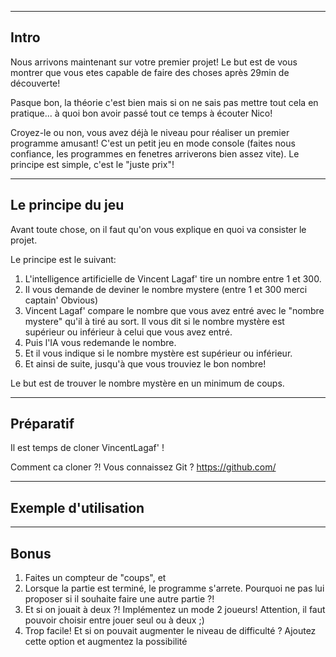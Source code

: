 ------------------
Intro
------------------

Nous arrivons maintenant sur votre premier projet! Le but est de vous montrer que vous etes capable de faire des choses après 29min de découverte!

Pasque bon, la théorie c'est bien mais si on ne sais pas mettre tout cela en pratique... à quoi bon avoir passé tout ce temps à écouter Nico! 


Croyez-le ou non, vous avez déjà le niveau pour réaliser un premier programme amusant! C'est un petit jeu en mode console (faites nous confiance, les programmes en fenetres arriverons bien assez vite).
Le principe est simple, c'est le "juste prix"!


------------------
Le principe du jeu 
------------------

Avant toute chose, on il faut qu'on vous explique en quoi va consister le projet.

Le principe est le suivant:
1. L'intelligence artificielle de Vincent Lagaf' tire un nombre entre 1 et 300.
2. Il vous demande de deviner le nombre mystere (entre 1 et 300 merci captain' Obvious) 
3. Vincent Lagaf' compare le nombre que vous avez entré avec le "nombre mystere" qu'il à tiré au sort. Il vous dit si le nombre mystère est supérieur ou inférieur à celui que vous avez entré.
4. Puis l'IA vous redemande le nombre.
5. Et il vous indique si le nombre mystère est supérieur ou inférieur.
6. Et ainsi de suite, jusqu'à que vous trouviez le bon nombre!

Le but est de trouver le nombre mystère en un minimum de coups.


------------------
Préparatif 
------------------


Il est temps de cloner VincentLagaf' ! 

Comment ca cloner ?! Vous connaissez Git ? https://github.com/




------------------
Exemple d'utilisation 
------------------




------------------
Bonus 
------------------
1. Faites un compteur de "coups", et 
2. Lorsque la partie est terminé, le programme s'arrete. Pourquoi ne pas lui proposer si il souhaite faire une autre partie ?!
3. Et si on jouait à deux ?! Implémentez un mode 2 joueurs! Attention, il faut pouvoir choisir entre jouer seul ou à deux ;)
5. Trop facile! Et si on pouvait augmenter le niveau de difficulté ? Ajoutez cette option et augmentez la possibilité 

